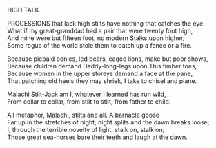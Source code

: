 HIGH TALK  
  
PROCESSIONS that lack high stilts have nothing that catches the eye.  
What if my great-granddad had a pair that were twenty foot high,  
And mine were but fifteen foot, no modern Stalks upon higher,  
Some rogue of the world stole them to patch up a fence or a fire.  
  
Because piebald ponies, led bears, caged lions, make but poor shows,  
Because children demand Daddy-long-legs upon This timber toes,  
Because women in the upper storeys demand a face at the pane,  
That patching old heels they may shriek, I take to chisel and plane.  
  
Malachi Stilt-Jack am I, whatever I learned has run wild,  
From collar to collar, from stilt to stilt, from father to child.  
  
All metaphor, Malachi, stilts and all.  A barnacle goose  
Far up in the stretches of night; night splits and the dawn breaks loose;  
I, through the terrible novelty of light, stalk on, stalk on;  
Those great sea-horses bare their teeth and laugh at the dawn.  
